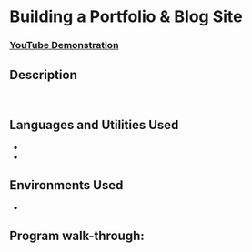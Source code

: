 <h1>Building a Portfolio & Blog Site</h1>

 ### [YouTube Demonstration]( )

<h2>Description</h2>

<br />


<h2>Languages and Utilities Used</h2>

- <b>  </b> 
- <b> </b>

<h2>Environments Used </h2>

- <b> </b> 

<h2>Program walk-through:</h2>


<!--
 ```diff
- text in red
+ text in green
! text in orange
# text in gray
@@ text in purple (and bold)@@
```
--!>
